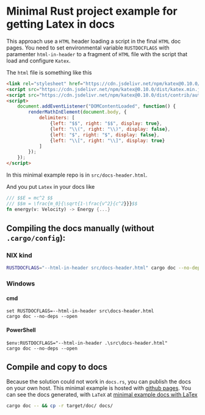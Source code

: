# Minimal Rust project example for getting Latex in docs

This approach use a `HTML` header loading a script in the final `HTML` doc pages. You need to set environmental variable `RUSTDOCFLAGS` with paramenter `html-in-header` to a fragment of `HTML` file with the script that load and configure `Katex`.

The `html` file is something like this

```html
<link rel="stylesheet" href="https://cdn.jsdelivr.net/npm/katex@0.10.0/dist/katex.min.css" integrity="sha384-9eLZqc9ds8eNjO3TmqPeYcDj8n+Qfa4nuSiGYa6DjLNcv9BtN69ZIulL9+8CqC9Y" crossorigin="anonymous">
<script src="https://cdn.jsdelivr.net/npm/katex@0.10.0/dist/katex.min.js"                  integrity="sha384-K3vbOmF2BtaVai+Qk37uypf7VrgBubhQreNQe9aGsz9lB63dIFiQVlJbr92dw2Lx" crossorigin="anonymous"></script>
<script src="https://cdn.jsdelivr.net/npm/katex@0.10.0/dist/contrib/auto-render.min.js"    integrity="sha384-kmZOZB5ObwgQnS/DuDg6TScgOiWWBiVt0plIRkZCmE6rDZGrEOQeHM5PcHi+nyqe" crossorigin="anonymous"></script>
<script>
    document.addEventListener("DOMContentLoaded", function() {
        renderMathInElement(document.body, {
            delimiters: [
                {left: "$$", right: "$$", display: true},
                {left: "\\(", right: "\\)", display: false},
                {left: "$", right: "$", display: false},
                {left: "\\[", right: "\\]", display: true}
            ]
        });
    });
</script>
```

In this minimal example repo is in `src/docs-header.html`.

And you put `Latex` in your docs like

```rust
/// $$E = mc^2 $$
/// $$m = \frac{m_0}{\sqrt{1-\frac{v^2}{c^2}}}$$
fn energy(v: Velocity) -> Energy {...}

```

## Compiling the docs manually (without `.cargo/config`):

### NIX kind

```sh
RUSTDOCFLAGS="--html-in-header src/docs-header.html" cargo doc --no-deps --open
```

### Windows

#### cmd

```
set RUSTDOCFLAGS=--html-in-header src\docs-header.html
cargo doc --no-deps --open
```

#### PowerShell

```
$env:RUSTDOCFLAGS="--html-in-header .\src\docs-header.html"
cargo doc --no-deps --open
```

## Compile and copy to docs

Because the solution could not work in `docs.rs`, you can publish the docs on your own host. 
This minimal example is hosted with [github pages](https://pages.github.com/). You can see the docs generated, with `LaTeX` at
[minimal example docs with LaTex](https://victe.github.io/rust-latex-doc-minimal-example/rust_latex_doc_minimal_example/)

```sh
cargo doc -- && cp -r target/doc/ docs/
```
